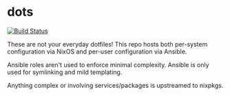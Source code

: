 # dots
[![Build Status](https://travis-ci.org/siddharthist/dots.svg?branch=master)](https://travis-ci.org/siddharthist/dots)

These are not your everyday dotfiles! This repo hosts both per-system
configuration via NixOS and per-user configuration via Ansible.

Ansible roles aren't used to enforce minimal complexity. Ansible is only used
for symlinking and mild templating.

Anything complex or involving services/packages is upstreamed to nixpkgs.
